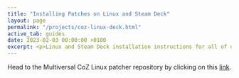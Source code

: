 ```yaml
---
title: "Installing Patches on Linux and Steam Deck"
layout: page
permalink: "/projects/coz-linux-deck.html"
active_tab: guides
date: 2023-02-03 00:00:00 +0100
excerpt: <p>Linux and Steam Deck installation instructions for all of our patches.</p>
---
```


Head to the Multiversal CoZ Linux patcher repository by clicking on this [link](https://github.com/CommitteeOfZero/multiversal-coz-linux-patcher).
